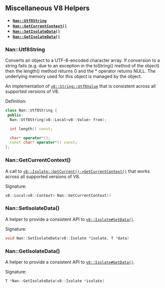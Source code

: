 ## Miscellaneous V8 Helpers

 - <a href="#api_nan_utf8_string"><b><code>Nan::Utf8String</code></b></a>
 - <a href="#api_nan_get_current_context"><b><code>Nan::GetCurrentContext()</code></b></a>
 - <a href="#api_nan_set_isolate_data"><b><code>Nan::SetIsolateData()</code></b></a>
 - <a href="#api_nan_get_isolate_data"><b><code>Nan::GetIsolateData()</code></b></a>


<a name="api_nan_utf8_string"></a>
### Nan::Utf8String

Converts an object to a UTF-8-encoded character array. If conversion to a string fails (e.g. due to an exception in the toString() method of the object) then the length() method returns 0 and the * operator returns NULL. The underlying memory used for this object is managed by the object.

An implementation of [`v8::String::Utf8Value`](https://v8docs.nodesource.com/io.js-3.0/d4/d1b/classv8_1_1_string_1_1_utf8_value.html) that is consistent across all supported versions of V8.

Definition:

```c++
class Nan::Utf8String {
 public:
  Nan::Utf8String(v8::Local<v8::Value> from);

  int length() const;

  char* operator*();
  const char* operator*() const;
};
```

<a name="api_nan_get_current_context"></a>
### Nan::GetCurrentContext()

A call to [`v8::Isolate::GetCurrent()->GetCurrentContext()`](https://v8docs.nodesource.com/io.js-3.0/d5/dda/classv8_1_1_isolate.html#a81c7a1ed7001ae2a65e89107f75fd053) that works across all supported versions of V8.

Signature:

```c++
v8::Local<v8::Context> Nan::GetCurrentContext()
```

<a name="api_nan_set_isolate_data"></a>
### Nan::SetIsolateData()

A helper to provide a consistent API to [`v8::Isolate#SetData()`](https://v8docs.nodesource.com/io.js-3.0/d5/dda/classv8_1_1_isolate.html#a7acadfe7965997e9c386a05f098fbe36).

Signature:

```c++
void Nan::SetIsolateData(v8::Isolate *isolate, T *data)
```


<a name="api_nan_get_isolate_data"></a>
### Nan::GetIsolateData()

A helper to provide a consistent API to [`v8::Isolate#GetData()`](https://v8docs.nodesource.com/io.js-3.0/d5/dda/classv8_1_1_isolate.html#aabd223436bc1100a787dadaa024c6257).

Signature:

```c++
T *Nan::GetIsolateData(v8::Isolate *isolate)
```

